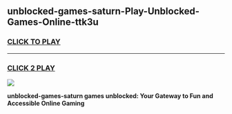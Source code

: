 
## unblocked-games-saturn-Play-Unblocked-Games-Online-ttk3u
<h3>
<a href="https://premium76.site?title=unblocked-games-saturn&ref=25A">CLICK TO PLAY</a></h3>
<hr>

<h3>
<a href="https://premium76.site?title=unblocked-games-saturn&ref=25A">CLICK 2 PLAY</a>
  
</h3>

<a href="https://premium76.site?title=unblocked-games-saturn&ref=25A"><img src="https://clearcache.store/games.png"></a>


**unblocked-games-saturn games unblocked: Your Gateway to Fun and Accessible Online Gaming**
